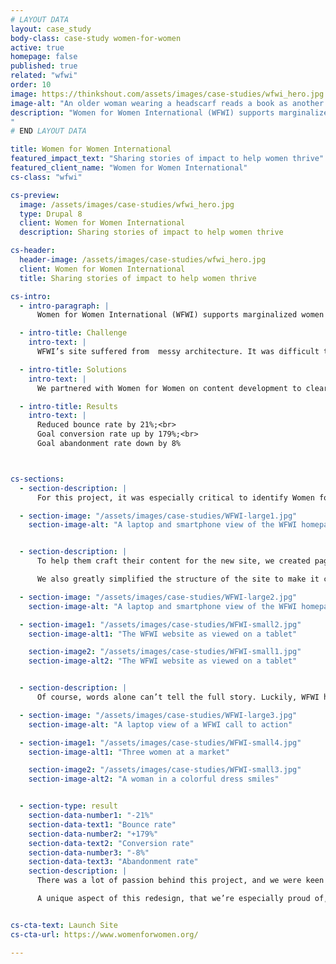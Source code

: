 ```yaml
---
# LAYOUT DATA
layout: case_study
body-class: case-study women-for-women
active: true
homepage: false
published: true
related: "wfwi"
order: 10
image: https://thinkshout.com/assets/images/case-studies/wfwi_hero.jpg
image-alt: "An older woman wearing a headscarf reads a book as another woman looks on."
description: "Women for Women International (WFWI) supports marginalized women in countries affected by conflict and war. They enable women to earn and save money, improve health and well-being, influence decisions in their home and community, and connect to networks for support in the countries where they have programs. By utilizing skills, knowledge, and resources, women are able to create sustainable change for themselves, their family, and their community.
"
# END LAYOUT DATA

title: Women for Women International
featured_impact_text: "Sharing stories of impact to help women thrive"
featured_client_name: "Women for Women International"
cs-class: "wfwi"

cs-preview:
  image: /assets/images/case-studies/wfwi_hero.jpg
  type: Drupal 8
  client: Women for Women International
  description: Sharing stories of impact to help women thrive

cs-header:
  header-image: /assets/images/case-studies/wfwi_hero.jpg
  client: Women for Women International
  title: Sharing stories of impact to help women thrive

cs-intro:
  - intro-paragraph: |
      Women for Women International (WFWI) supports marginalized women in countries affected by conflict and war. They enable women to earn and save money, improve health and well-being, influence decisions in their home and community, and connect to networks for support in the countries where they have programs. By utilizing skills, knowledge, and resources, women are able to create sustainable change for themselves, their family, and their community.

  - intro-title: Challenge
    intro-text: |
      WFWI’s site suffered from  messy architecture. It was difficult to manage, and the organization needed a compelling way to share positive stories with the world.

  - intro-title: Solutions
    intro-text: |
      We partnered with Women for Women on content development to clearly state who they are and what they do. We also incorporated strong use of photography, and created clear pathways for people to find the content they want.

  - intro-title: Results
    intro-text: |
      Reduced bounce rate by 21%;<br>
      Goal conversion rate up by 179%;<br>
      Goal abandonment rate down by 8%



cs-sections:
  - section-description: |
      For this project, it was especially critical to identify Women for Women’s core audiences and establish a foundational understanding of who was visiting their site, and how they were engaging with content. What we found was that Women for Women had strong initial site traffic (almost exclusively via paid advertising) but with a high bounce rate. We worked with the Women for Women team to redefine how they wanted to tell the story of their programming and their long term impact, then ensured that flowed through their design and into implementation.

  - section-image: "/assets/images/case-studies/WFWI-large1.jpg"
    section-image-alt: "A laptop and smartphone view of the WFWI homepage"


  - section-description: |
      To help them craft their content for the new site, we created page templates that guided them in terms of length of copy, and we partnered on creating strong, emotive language to drive action. It was a true partnership, reviewing what was added by the client and providing polish where needed.

      We also greatly simplified the structure of the site to make it clear the impact of WFWI, and ended up minimizing their total content by 75%. Succinct, readable copy is increasingly important as it relates to website accessibility and SEO rankings. Our goal (and WFWI’s) was to ensure supporters didn’t miss the stories of these remarkable women.

  - section-image: "/assets/images/case-studies/WFWI-large2.jpg"
    section-image-alt: "A laptop and smartphone view of the WFWI homepage"

  - section-image1: "/assets/images/case-studies/WFWI-small2.jpg"
    section-image-alt1: "The WFWI website as viewed on a tablet"

    section-image2: "/assets/images/case-studies/WFWI-small1.jpg"
    section-image-alt2: "The WFWI website as viewed on a tablet"


  - section-description: |
      Of course, words alone can’t tell the full story. Luckily, WFWI had an extensive photo library that allowed us to establish the structure and visual feel for the site, while creating an emotional tie between the work that WfW does and their site visitors.

  - section-image: "/assets/images/case-studies/WFWI-large3.jpg"
    section-image-alt: "A laptop view of a WFWI call to action"

  - section-image1: "/assets/images/case-studies/WFWI-small4.jpg"
    section-image-alt1: "Three women at a market"

    section-image2: "/assets/images/case-studies/WFWI-small3.jpg"
    section-image-alt2: "A woman in a colorful dress smiles"


  - section-type: result
    section-data-number1: "-21%"
    section-data-text1: "Bounce rate"
    section-data-number2: "+179%"
    section-data-text2: "Conversion rate"
    section-data-number3: "-8%"
    section-data-text3: "Abandonment rate"
    section-description: |
      There was a lot of passion behind this project, and we were keen to make it launch successfully, despite any challenges presented along the way. The client’s team was in flux. Experiencing changes made it difficult to maintain a consistent thread, but clear and frequent communication, and a passion for the mission, made a smooth launch of  this beautiful site possible.

      A unique aspect of this redesign, that we’re especially proud of, was that from start to finish we had an entirely female identifying team at ThinkShout working on this project. Beginning with the initial discovery and strategic direction, to wireframing and design, to the full implementation team -- what started as a coincidence ended up feeling like kismet. The intersection of respect, the emotional subject matter of WFWI’s mission, and using technology and design to tell inspiring stories led to the final product: A site that shares the stories of extraordinary women overcoming insurmountable obstacles to thrive and realize their dreams.


cs-cta-text: Launch Site
cs-cta-url: https://www.womenforwomen.org/

---
```

